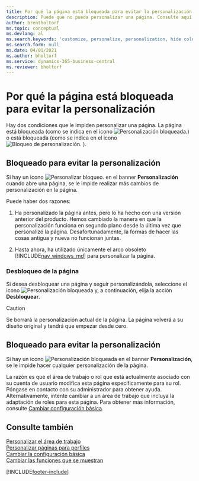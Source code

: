 ```yaml
---
title: Por qué la página está bloqueada para evitar la personalización
description: Puede que no pueda personalizar una página. Consulte aquí qué puede hacer para desbloquearla y poder personalizarla.
author: brentholtorf
ms.topic: conceptual
ms.devlang: al
ms.search.keywords: 'customize, personalize, personalization, hide columns, remove fields, move fields'
ms.search.form: null
ms.date: 04/01/2021
ms.author: bholtorf
ms.service: dynamics-365-business-central
ms.reviewer: bholtorf
---
```

# Por qué la página está bloqueada para evitar la personalización

Hay dos condiciones que le impiden personalizar una página. La página está bloqueada (como se indica en el icono ![Personalización bloqueada.](media/personalization-lock-icon.png "Bloqueo de personalizacion")) o está bloqueada (como se indica en el icono ![Bloqueo de personalización.](media/personalization-blocked-icon.png "Personalización bloqueada") ).

## Bloqueado para evitar la personalización

Si hay un icono ![Personalizar bloqueo.](media/personalization-lock-icon.png "Bloqueo de personalizacion") en el banner **Personalización** cuando abre una página, se le impide realizar más cambios de personalización en la página.

<!-- This is because we changed the way personalization works behind the scenes since the last time that you personalized the page. Unfortunately, the old way and new of doing things do not work together.

The page currently includes the last personalization changes that you made. If you want to continue personalizing the page, then you can choose the lock icon and then **Unlock**. Just be aware that if you choose to unlock the page, the current personalization of the page will be cleared, and you will have to start from scratch.
-->

Puede haber dos razones:

1. Ha personalizado la página antes, pero lo ha hecho con una versión anterior del producto. Hemos cambiado la manera en que la personalización funciona en segundo plano desde la última vez que personalizó la página. Desafortunadamente, la formas de hacer las cosas antigua y nueva no funcionan juntas.

2. Hasta ahora, ha utilizado únicamente el arco obsoleto [!INCLUDE[nav_windows_md](includes/nav_windows_md.md)] para personalizar la página.

### Desbloqueo de la página

Si desea desbloquear una página y seguir personalizándola, seleccione el icono ![Personalización bloqueada](media/personalization-lock-icon.png "Bloqueo de personalizacion") y, a continuación, elija la acción **Desbloquear**.  

> [!CAUTION]
> Se borrará la personalización actual de la página. La página volverá a su diseño original y tendrá que empezar desde cero.  

## Bloqueado para evitar la personalización

Si hay un icono ![Personalización bloqueada](media/personalization-blocked-icon.png "Personalización bloqueada") en el banner **Personalización**, se le impide hacer cualquier personalización de la página.

<!-- Only text is translated, so removing this image for non-English UX reasons.  ![Personalize blocked.](media/personalization-blocked.png "Personalize lock") -->

La razón es que el área de trabajo o rol que está actualmente asociado con su cuenta de usuario modifica esta página específicamente para su rol. Póngase en contacto con su administrador para obtener ayuda. Alternativamente, intente cambiar a un área de trabajo que incluya la adaptación de roles para esta página. Para obtener más información, consulte [Cambiar configuración básica](ui-change-basic-settings.md).

## Consulte también

[Personalizar el área de trabajo](ui-personalization-user.md)  
[Personalizar páginas para perfiles](ui-personalization-manage.md)  
[Cambiar la configuración básica](ui-change-basic-settings.md)  
[Cambiar las funciones que se muestran](ui-experiences.md)  


[!INCLUDE[footer-include](includes/footer-banner.md)]
